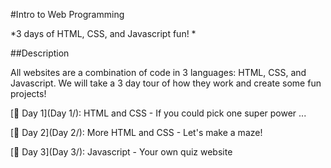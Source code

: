 #Intro to Web Programming

*3 days of HTML, CSS, and Javascript fun! *


##Description

All websites are a combination of code in 3 languages: HTML, CSS, and Javascript. We will take a 3 day tour of how they work and create some fun projects!

[:rocket: Day 1](Day 1/): HTML and CSS - If you could pick one super power ...

[:rocket: Day 2](Day 2/): More HTML and CSS - Let's make a maze!

[:rocket: Day 3](Day 3/): Javascript - Your own quiz website

